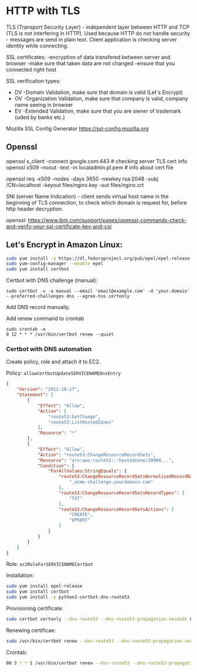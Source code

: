 # HTTP with TLS
TLS (Transport Security Layer) - independent layer between HTTP and TCP (TLS is not interfering in HTTP). 
Used because HTTP do not handle security - messages are send in plain text. 
Client application is checking server identity while connecting. 

SSL certificates:
-encryption of data transfered between server and browser
-make sure that taken data are not changed
-ensure that you connected right host

SSL verification types:
* DV -Domain Validation, make sure that domain is valid (Let`s Encrypt)
* OV -Organization Validation, make sure that company is valid, company name seeing in browser 
* EV -Extended Validation, make sure that you are owner of trademark (uded  by banks etc.) 

Mozilla SSL Config Generator
https://ssl-config.mozilla.org

## Openssl
openssl s_client -connect google.com:443            # checking server TLS cert info
openssl x509 -noout -text -in localadmin.pl.pem     # info about cert file

openssl req -x509 -nodes -days 3650 -newkey rsa:2048 -subj /CN=localhost -keyout files/nginx.key -out files/nginx.crt

SNI (server Name Indication) - client sends virtual host name in the beginning of TLS connection, to check which domain is request for, before http header decryption.   

openssl:
https://www.ibm.com/support/pages/openssl-commands-check-and-verify-your-ssl-certificate-key-and-csr


## Let's Encrypt in Amazon Linux:
```sh
sudo yum install -y https://dl.fedoraproject.org/pub/epel/epel-release-latest-7.noarch.rpm
sudo yum-config-manager --enable epel
sudo yum install certbot
```
Certbot with DNS challenge (manual):
```
sudo certbot -v -a manual --email 'email@example.com' -d 'your.domain' --preferred-challenges dns --agree-tos certonly
```
Add DNS record manually. 

Add renew command to crontab
```
sudo crontab -e
0 12 * * * /usr/bin/certbot renew --quiet
```

### Certbot with DNS automation

Create policy, role and attach it to EC2.

Policy: `allowCertbotUpdateSERVICENAMEDnsEntry`

```json
{
    "Version": "2012-10-17",
    "Statement": [
        {
            "Effect": "Allow",
            "Action": [
                "route53:GetChange",
                "route53:ListHostedZones"
            ],
            "Resource": "*"
        },
        {
            "Effect": "Allow",
            "Action": "route53:ChangeResourceRecordSets",
            "Resource": "arn:aws:route53:::hostedzone/Z0900...",
            "Condition": {
                "ForAllValues:StringEquals": {
                    "route53:ChangeResourceRecordSetsNormalizedRecordNames": [
                        "_acme-challenge.yourdomain.com"
                    ],
                    "route53:ChangeResourceRecordSetsRecordTypes": [
                        "TXT"
                    ],
                    "route53:ChangeResourceRecordSetsActions": [
                        "CREATE",
                        "UPSERT"
                    ]
                }
            }
        }
    ]
}
```

Role:
`ec2RoleForSERVICENAMECertbot`

Installation:
```sh
sudo yum install epel-release
sudo yum install certbot
sudo yum install -y python2-certbot-dns-route53
```
Provisioning certificate:
```sh
sudo certbot certonly --dns-route53 --dns-route53-propagation-seconds 60 -d DOMAIN.NAME
```
Renewing certificae:
```sh
sudo /usr/bin/certbot renew --dns-route53 --dns-route53-propagation-seconds 60
```
Crontab:
```sh
00 3 * * 1 /usr/bin/certbot renew --dns-route53 --dns-route53-propagation-seconds 60
```